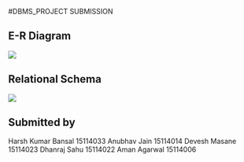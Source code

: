 #DBMS_PROJECT SUBMISSION

## E-R Diagram

<img src="https://github.com/harshkb/ClassroomShoppers/blob/master/dataBaseDocumentation/mockShoppersERD-1.png" >

## Relational Schema

<img src="https://github.com/harshkb/ClassroomShoppers/blob/master/dataBaseDocumentation/mockShopperSchema-1.png" >

## Submitted by
Harsh Kumar Bansal 15114033
Anubhav Jain 15114014
Devesh Masane 15114023
Dhanraj Sahu 15114022
Aman Agarwal 15114006

